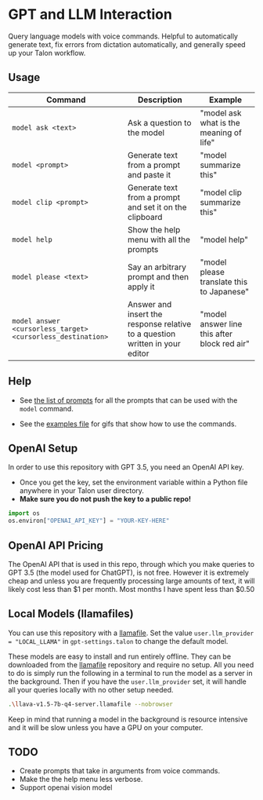 # GPT and LLM Interaction

Query language models with voice commands. Helpful to automatically generate text, fix errors from dictation automatically, and generally speed up your Talon workflow.

## Usage

| Command                                                     | Description                                                                  | Example                                      |
| ----------------------------------------------------------- | ---------------------------------------------------------------------------- | -------------------------------------------- |
| `model ask <text>`                                          | Ask a question to the model                                                  | "model ask what is the meaning of life"      |
| `model <prompt>`                                            | Generate text from a prompt and paste it                                     | "model summarize this"                       |
| `model clip <prompt>`                                       | Generate text from a prompt and set it on the clipboard                      | "model clip summarize this"                  |
| `model help`                                                | Show the help menu with all the prompts                                      | "model help"                                 |
| `model please <text>`                                       | Say an arbitrary prompt and then apply it                                    | "model please translate this to Japanese"    |
| `model answer <cursorless_target> <cursorless_destination>` | Answer and insert the response relative to a question written in your editor | "model answer line this after block red air" |

## Help

- See [the list of prompts](./staticPrompt.talon-list) for all the prompts that can be used with the `model` command.

- See the [examples file](./example.md) for gifs that show how to use the commands.

## OpenAI Setup

In order to use this repository with GPT 3.5, you need an OpenAI API key.

- Once you get the key, set the environment variable within a Python file anywhere in your Talon user directory.
- **Make sure you do not push the key to a public repo!**

```python
import os
os.environ["OPENAI_API_KEY"] = "YOUR-KEY-HERE"
```

## OpenAI API Pricing

The OpenAI API that is used in this repo, through which you make queries to GPT 3.5 (the model used for ChatGPT), is not free. However it is extremely cheap and unless you are frequently processing large amounts of text, it will likely cost less than $1 per month. Most months I have spent less than $0.50

## Local Models (llamafiles)

You can use this repository with a [llamafile](https://github.com/Mozilla-Ocho/llamafile). Set the value `user.llm_provider = "LOCAL_LLAMA"` in `gpt-settings.talon` to change the default model.

These models are easy to install and run entirely offline. They can be downloaded from the [llamafile](https://github.com/Mozilla-Ocho/llamafile) repository and require no setup. All you need to do is simply run the following in a terminal to run the model as a server in the background. Then if you have the `user.llm_provider` set, it will handle all your queries locally with no other setup needed.

```sh
.\llava-v1.5-7b-q4-server.llamafile --nobrowser
```

Keep in mind that running a model in the background is resource intensive and it will be slow unless you have a GPU on your computer.

## TODO

- Create prompts that take in arguments from voice commands.
- Make the the help menu less verbose.
- Support openai vision model
